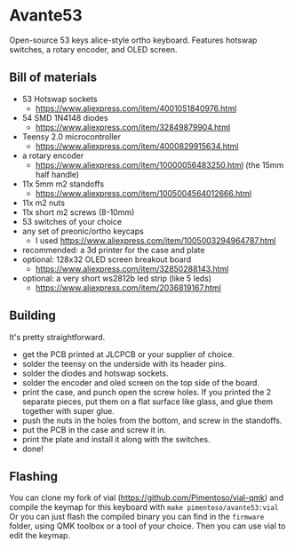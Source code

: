 # Avante53
Open-source 53 keys alice-style ortho keyboard. Features hotswap switches, a rotary encoder, and OLED screen.

## Bill of materials
- 53 Hotswap sockets
  - https://www.aliexpress.com/item/4001051840976.html
- 54 SMD 1N4148 diodes
  - https://www.aliexpress.com/item/32849879904.html
- Teensy 2.0 microcontroller
  - https://www.aliexpress.com/item/4000829915634.html
- a rotary encoder
  - https://www.aliexpress.com/item/10000056483250.html (the 15mm half handle)
- 11x 5mm m2 standoffs
  - https://www.aliexpress.com/item/1005004564012666.html
- 11x m2 nuts
- 11x short m2 screws (8-10mm)
- 53 switches of your choice
- any set of preonic/ortho keycaps
  - I used https://www.aliexpress.com/item/1005003294964787.html
- recommended: a 3d printer for the case and plate
- optional: 128x32 OLED screen breakout board
  - https://www.aliexpress.com/item/32850288143.html
- optional: a very short ws2812b led strip (like 5 leds)
  - https://www.aliexpress.com/item/2036819167.html

## Building
It's pretty straightforward.
- get the PCB printed at JLCPCB or your supplier of choice.
- solder the teensy on the underside with its header pins.
- solder the diodes and hotswap sockets.
- solder the encoder and oled screen on the top side of the board.
- print the case, and punch open the screw holes. If you printed the 2 separate pieces, put them on a flat surface like glass, and glue them together with super glue.
- push the nuts in the holes from the bottom, and screw in the standoffs.
- put the PCB in the case and screw it in.
- print the plate and install it along with the switches.
- done!

## Flashing
You can clone my fork of vial (https://github.com/Pimentoso/vial-qmk) and compile the keymap for this keyboard with `make pimentoso/avante53:vial`
Or you can just flash the compiled binary you can find in the `firmware` folder, using QMK toolbox or a tool of your choice.
Then you can use vial to edit the keymap.
